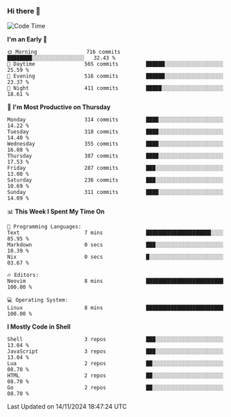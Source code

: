 ### Hi there 👋
<!--START_SECTION:waka-->
![Code Time](http://img.shields.io/badge/Code%20Time-340%20hrs%2030%20mins-blue)

**I'm an Early 🐤** 

```text
🌞 Morning                716 commits         ████████░░░░░░░░░░░░░░░░░   32.43 % 
🌆 Daytime                565 commits         ██████░░░░░░░░░░░░░░░░░░░   25.59 % 
🌃 Evening                516 commits         ██████░░░░░░░░░░░░░░░░░░░   23.37 % 
🌙 Night                  411 commits         █████░░░░░░░░░░░░░░░░░░░░   18.61 % 
```
📅 **I'm Most Productive on Thursday** 

```text
Monday                   314 commits         ████░░░░░░░░░░░░░░░░░░░░░   14.22 % 
Tuesday                  318 commits         ████░░░░░░░░░░░░░░░░░░░░░   14.40 % 
Wednesday                355 commits         ████░░░░░░░░░░░░░░░░░░░░░   16.08 % 
Thursday                 387 commits         ████░░░░░░░░░░░░░░░░░░░░░   17.53 % 
Friday                   287 commits         ███░░░░░░░░░░░░░░░░░░░░░░   13.00 % 
Saturday                 236 commits         ███░░░░░░░░░░░░░░░░░░░░░░   10.69 % 
Sunday                   311 commits         ████░░░░░░░░░░░░░░░░░░░░░   14.09 % 
```


📊 **This Week I Spent My Time On** 

```text
💬 Programming Languages: 
Text                     7 mins              █████████████████████░░░░   85.95 % 
Markdown                 0 secs              ███░░░░░░░░░░░░░░░░░░░░░░   10.39 % 
Nix                      0 secs              █░░░░░░░░░░░░░░░░░░░░░░░░   03.67 % 

🔥 Editors: 
Neovim                   8 mins              █████████████████████████   100.00 % 

💻 Operating System: 
Linux                    8 mins              █████████████████████████   100.00 % 
```

**I Mostly Code in Shell** 

```text
Shell                    3 repos             ███░░░░░░░░░░░░░░░░░░░░░░   13.04 % 
JavaScript               3 repos             ███░░░░░░░░░░░░░░░░░░░░░░   13.04 % 
Lua                      2 repos             ██░░░░░░░░░░░░░░░░░░░░░░░   08.70 % 
HTML                     2 repos             ██░░░░░░░░░░░░░░░░░░░░░░░   08.70 % 
Go                       2 repos             ██░░░░░░░░░░░░░░░░░░░░░░░   08.70 % 
```




 Last Updated on 14/11/2024 18:47:24 UTC
<!--END_SECTION:waka-->

<!--
**YoganshSharma/YoganshSharma** is a ✨ _special_ ✨ repository because its `README.md` (this file) appears on your GitHub profile.

Here are some ideas to get you started:

- 🔭 I’m currently working on ...
- 🌱 I’m currently learning ...
- 👯 I’m looking to collaborate on ...
- 🤔 I’m looking for help with ...
- 💬 Ask me about ...
- 📫 How to reach me: ...
- 😄 Pronouns: ...
- ⚡ Fun fact: ...
-->

